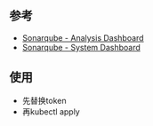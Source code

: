 ## 参考
- [Sonarqube - Analysis Dashboard][1]
- [Sonarqube - System Dashboard][2]

## 使用
- 先替换token
- 再kubectl apply

[1]: https://grafana.com/grafana/dashboards/17642-sonarqube-scan-dashboard/
[2]: https://grafana.com/grafana/dashboards/17641-sonarqube-system-dashboard/
